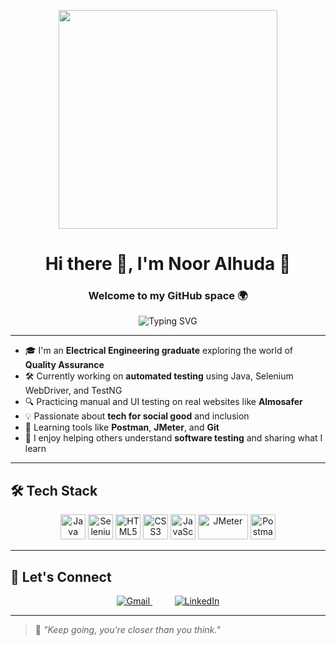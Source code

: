 <p align="center">
  <img src="https://media1.giphy.com/media/v1.Y2lkPTc5MGI3NjExcHBtazl1bG5oMHk4ZnJpNjFjZm1pcWloY3llanUxb3R5N2d6ZDJiOCZlcD12MV9naWZzX3NlYXJjaCZjdD1n/L1R1tvI9svkIWwpVYr/giphy.gif" width="350"/>
</p>

<h1 align="center">Hi there 👋, I'm Noor Alhuda 💫</h1>
<h3 align="center">Welcome to my GitHub space 🌍</h3>

<p align="center">
  <img src="https://readme-typing-svg.herokuapp.com?center=true&vCenter=true&lines=Aspiring+QA+Engineer;Electrical+Engineer+%7C+Tech+Enthusiast;Learning+Java+%26+Test+Automation;Believer+in+Growth+%26+Self-Learning" alt="Typing SVG" />
</p>

---

- 🎓 I'm an **Electrical Engineering graduate** exploring the world of **Quality Assurance**  
- 🛠️ Currently working on **automated testing** using Java, Selenium WebDriver, and TestNG  
- 🔍 Practicing manual and UI testing on real websites like **Almosafer**  
- 💡 Passionate about **tech for social good** and inclusion  
- 🌱 Learning tools like **Postman**, **JMeter**, and **Git**  
- 💬 I enjoy helping others understand **software testing** and sharing what I learn

---

## 🛠️ Tech Stack

<p align="center">
  <img src="https://cdn.jsdelivr.net/gh/devicons/devicon/icons/java/java-original.svg" width="40" height="40" alt="Java" />
  <img src="https://cdn.jsdelivr.net/gh/devicons/devicon/icons/selenium/selenium-original.svg" width="40" height="40" alt="Selenium" />
  <img src="https://cdn.jsdelivr.net/gh/devicons/devicon/icons/html5/html5-original.svg" width="40" height="40" alt="HTML5" />
  <img src="https://cdn.jsdelivr.net/gh/devicons/devicon/icons/css3/css3-original.svg" width="40" height="40" alt="CSS3" />
  <img src="https://cdn.jsdelivr.net/gh/devicons/devicon/icons/javascript/javascript-original.svg" width="40" height="40" alt="JavaScript" />
  <img src="https://jmeter.apache.org/images/jmeter.png" width="80" height="40" alt="JMeter" />
  <img src="https://img.icons8.com/color/48/postman-api.png" width="40" height="40" alt="Postman" />
</p>

---

## 🤝 Let's Connect

<p align="center">
  <a href="mailto:nooralhudaodat@gmail.com" target="_blank">
    <img src="https://img.icons8.com/color/48/gmail-new.png" alt="Gmail" />
  </a>
  &nbsp;&nbsp;&nbsp;&nbsp;&nbsp;&nbsp;&nbsp;&nbsp;
  <a href="www.linkedin.com/in/noor-odat-" target="_blank">
    <img src="https://img.icons8.com/ios-filled/48/0077B5/linkedin.png" alt="LinkedIn" />
  </a>
</p>

---

> 🌟 *"Keep going, you're closer than you think."*


